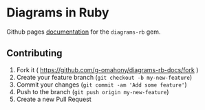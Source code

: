# Diagrams in Ruby

Github pages [documentation](https://g-omahony.github.io/diagrams-rb-docs/) for the `diagrams-rb` gem.

## Contributing

1. Fork it ( https://github.com/g-omahony/diagrams-rb-docs/fork )
2. Create your feature branch (`git checkout -b my-new-feature`)
3. Commit your changes (`git commit -am 'Add some feature'`)
4. Push to the branch (`git push origin my-new-feature`)
5. Create a new Pull Request
